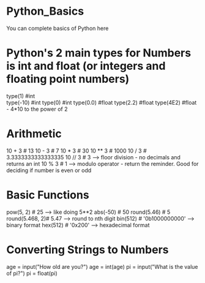 # Python_Basics
 You can complete basics of Python here


# Python's 2 main types for Numbers is int and float (or integers and floating point numbers)
 type(1)   #int  
 type(-10) #int
 type(0)   #int
 type(0.0) #float
 type(2.2) #float
 type(4E2) #float - 4*10 to the power of 2

# Arithmetic
10 + 3  # 13
10 - 3  # 7
10 * 3  # 30
10 ** 3 # 1000
10 / 3  # 3.3333333333333335
10 // 3 # 3 --> floor division - no decimals and returns an int
10 % 3  # 1 --> modulo operator - return the reminder. Good for deciding if number is even or odd

# Basic Functions
pow(5, 2)      # 25 --> like doing 5**2
abs(-50)       # 50
round(5.46)    # 5
round(5.468, 2)# 5.47 --> round to nth digit
bin(512)       # '0b1000000000' -->  binary format
hex(512)       # '0x200' --> hexadecimal format

# Converting Strings to Numbers
age = input("How old are you?")
age = int(age)
pi = input("What is the value of pi?")
pi = float(pi)
